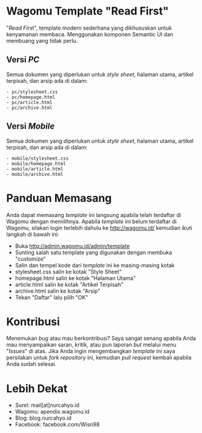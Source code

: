 # Wagomu Template "Read First"

"*Read Firs*t", template modern sederhana yang dikhususkan untuk kenyamanan membaca. Menggunakan komponen Semantic UI dan membuang yang tidak perlu.

Versi *PC*
----------
Semua dokumen yang diperlukan untuk *style sheet*, halaman utama, artikel terpisah, dan arsip ada di dalam:
```
- pc/stylesheet.css
- pc/homepage.html
- pc/article.html
- pc/archive.html
```
Versi *Mobile*
--------------
Semua dokumen yang diperlukan untuk *style sheet*, halaman utama, artikel terpisah, dan arsip ada di dalam:
```
- mobile/stylesheet.css
- mobile/homepage.html
- mobile/article.html
- mobile/archive.html
```

Panduan Memasang
================
Anda dapat memasang *template* ini langsung apabila telah terdaftar di Wagomu dengan memilihnya. Apabila *template* ini belum terdaftar di Wagomu, silakan login terlebih dahulu ke http://wagomu.id/ kemudian ikuti langkah di bawah ini:
- Buka http://admin.wagomu.id/admin/template
- Sunting salah satu template yang digunakan dengan membuka "customize"
- Salin dan tempel kode dari *template* ini ke masing-masing kotak
- stylesheet.css salin ke kotak "Style Sheet"
- homepage.html salin ke kotak "Halaman Utama"
- article.html salin ke kotak "Artikel Terpisah"
- archive.html salin ke kotak "Arsip"
- Tekan "Daftar" lalu pilih "OK"

Kontribusi
==========
Menemukan *bug* atau mau berkontribusi? Saya sangat senang apabila Anda mau menyampaikan saran, kritik, atau pun laporan *but* melalui menu "*Issues*" di atas.
Jika Anda ingin mengembangkan *template* ini saya persilakan untuk *fork repository* ini, kemudian *pull request* kembali apabila Anda sudah selesai.

Lebih Dekat
===========
- Surel: mail[at]nurcahyo.id
- Wagomu: apendix.wagomu.id
- Blog: blog.nurcahyo.id
- Facebook: facebook.com/Wisn98
